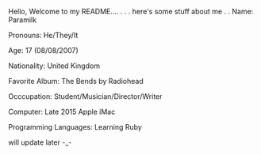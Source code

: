 Hello, Welcome to my README....
.
.
.
here's some stuff about me
.
.
Name: Paramilk

Pronouns: He/They/It

Age: 17 (08/08/2007)

Nationality: United Kingdom

Favorite Album: The Bends by Radiohead

Occcupation: Student/Musician/Director/Writer

Computer: Late 2015 Apple iMac

Programming Languages: Learning Ruby



will update later -_-
